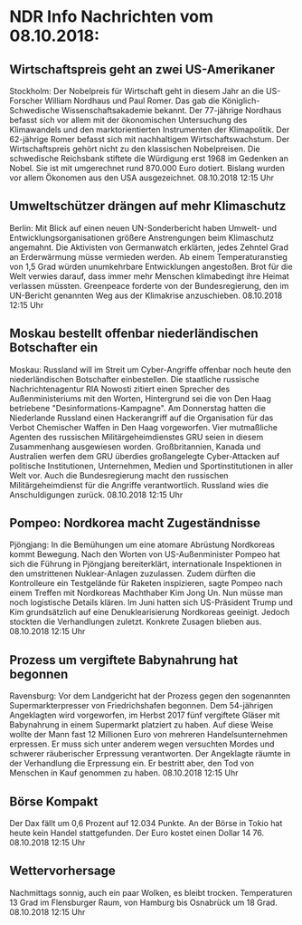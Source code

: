 # NDR Info Nachrichten vom 08.10.2018:


## Wirtschaftspreis geht an zwei US-Amerikaner
Stockholm: Der Nobelpreis für Wirtschaft geht in diesem Jahr an die US-Forscher William Nordhaus und Paul Romer. Das gab die Königlich-Schwedische Wissenschaftsakademie bekannt. Der 77-jährige Nordhaus befasst sich vor allem mit der ökonomischen Untersuchung des Klimawandels und den marktorientierten Instrumenten der Klimapolitik. Der 62-jährige Romer befasst sich mit nachhaltigem Wirtschaftswachstum. Der Wirtschaftspreis gehört nicht zu den klassischen Nobelpreisen. Die schwedische Reichsbank stiftete die Würdigung erst 1968 im Gedenken an Nobel. Sie ist mit umgerechnet rund 870.000 Euro dotiert. Bislang wurden vor allem Ökonomen aus den USA ausgezeichnet. 08.10.2018 12:15 Uhr 

## Umweltschützer drängen auf mehr Klimaschutz
Berlin: Mit Blick auf einen neuen UN-Sonderbericht haben Umwelt- und Entwicklungsorganisationen größere Anstrengungen beim Klimaschutz angemahnt. Die Aktivisten von Germanwatch erklärten, jedes Zehntel Grad an Erderwärmung müsse vermieden werden. Ab einem Temperaturanstieg von 1,5 Grad würden unumkehrbare Entwicklungen angestoßen. Brot für die Welt verwies darauf, dass immer mehr Menschen klimabedingt ihre Heimat verlassen müssten. Greenpeace forderte von der Bundesregierung, den im UN-Bericht genannten Weg aus der Klimakrise anzuschieben. 08.10.2018 12:15 Uhr 

## Moskau bestellt offenbar niederländischen Botschafter ein
Moskau: Russland will im Streit um Cyber-Angriffe offenbar noch heute den niederländischen Botschafter einbestellen. Die staatliche russische Nachrichtenagentur RIA Nowosti zitiert einen Sprecher des Außenministeriums mit den Worten, Hintergrund sei die von Den Haag betriebene "Desinformations-Kampagne". Am Donnerstag hatten die Niederlande Russland einen Hackerangriff auf die Organisation für das Verbot Chemischer Waffen in Den Haag vorgeworfen. Vier mutmaßliche Agenten des russischen Militärgeheimdienstes GRU seien in diesem Zusammenhang ausgewiesen worden. Großbritannien, Kanada und Australien werfen dem GRU überdies großangelegte Cyber-Attacken auf politische Institutionen, Unternehmen, Medien und Sportinstitutionen in aller Welt vor. Auch die Bundesregierung macht den russischen Militärgeheimdienst für die Angriffe verantwortlich. Russland wies die Anschuldigungen zurück. 08.10.2018 12:15 Uhr 

## Pompeo: Nordkorea macht Zugeständnisse
Pjöngjang: In die Bemühungen um eine atomare Abrüstung Nordkoreas kommt Bewegung. Nach den Worten von US-Außenminister Pompeo hat sich die Führung in Pjöngjang bereiterklärt, internationale Inspektionen in den umstrittenen Nuklear-Anlagen zuzulassen. Zudem dürften die Kontrolleure ein Testgelände für Raketen inspizieren, sagte Pompeo nach einem Treffen mit Nordkoreas Machthaber Kim Jong Un. Nun müsse man noch logistische Details klären. Im Juni hatten sich US-Präsident Trump und Kim grundsätzlich auf eine Denuklearisierung Nordkoreas geeinigt. Jedoch stockten die Verhandlungen zuletzt. Konkrete Zusagen blieben aus. 08.10.2018 12:15 Uhr 

## Prozess um vergiftete Babynahrung hat begonnen
Ravensburg: Vor dem Landgericht hat der Prozess gegen den sogenannten Supermarkterpresser von Friedrichshafen begonnen. Dem 54-jährigen Angeklagten wird vorgeworfen, im Herbst 2017 fünf vergiftete Gläser mit Babynahrung in einem Supermarkt platziert zu haben. Auf diese Weise wollte der Mann fast 12 Millionen Euro von mehreren Handelsunternehmen erpressen. Er muss sich unter anderem wegen versuchten Mordes und schwerer räuberischer Erpressung verantworten. Der Angeklagte räumte in der Verhandlung die Erpressung ein. Er bestritt aber, den Tod von Menschen in Kauf genommen zu haben. 08.10.2018 12:15 Uhr 

## Börse Kompakt
Der Dax fällt um 0,6 Prozent auf 12.034 Punkte. An der Börse in Tokio hat heute kein Handel stattgefunden. Der Euro kostet einen Dollar  14 76. 08.10.2018 12:15 Uhr 

## Wettervorhersage
Nachmittags sonnig, auch ein paar Wolken, es bleibt trocken. Temperaturen 13 Grad im Flensburger Raum, von Hamburg bis Osnabrück um 18 Grad. 08.10.2018 12:15 Uhr 
